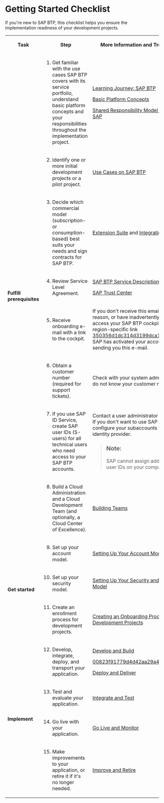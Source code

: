 <!-- loiocbd76632d8aa4cb7bbf175d7607db463 -->

# Getting Started Checklist

If you're new to SAP BTP, this checklist helps you ensure the implementation readiness of your development projects.


<table>
<tr>
<th>

Task



</th>
<th>

Step



</th>
<th>

More Information and Troubleshooting



</th>
</tr>
<tr>
<td rowspan="8">

**Fulfill prerequisites**



</td>
<td>

1. Get familiar with the use cases SAP BTP covers with its service portfolio, understand basic platform concepts and your responsibilities throughout the implementation project.



</td>
<td>

[Learning Journey: SAP BTP](https://help.sap.com/doc/221f8f84afef43d29ad37ef2af0c4adf/HP_2.0/en-US/ec5aa55abb8c4970bc3b07efe2253cfb.html)

[Basic Platform Concepts](../basic-platform-concepts/Basic_Platform_Concepts_38ecf59.md#loio38ecf59cdda64150a102cfaa62d5faab)

[Shared Responsibility Model Between You and SAP](../shared-responsibility/Shared_Responsibility_Model_Between_You_and_SAP_898509d.md)



</td>
</tr>
<tr>
<td>

2. Identify one or more initial development projects or a pilot project.



</td>
<td>

[Use Cases on SAP BTP](https://www.sap.com/products/business-technology-platform/use-cases.htmll)



</td>
</tr>
<tr>
<td>

3. Decide which commercial model \(subscription- or consumption-based\) best suits your needs and sign contracts for SAP BTP.



</td>
<td>

 [Extension Suite](https://www.sap.com/products/extension-suite/pricing.html) and [Integration Suite](https://www.sap.com/products/integration-suite/pricing.html) pricing



</td>
</tr>
<tr>
<td>

4. Review Service Level Agreement.



</td>
<td>

[SAP BTP Service Description Guide](https://www.sap.com/about/agreements/policies/cloud-platform.html)

[SAP Trust Center](https://www.sap.com/about/cloud-trust-center/cloud-service-level-agreements.html)



</td>
</tr>
<tr>
<td>

5. Receive onboarding e-mail with a link to the cockpit.



</td>
<td>

If you don't receive this email, for some reason, or have inadvertently deleted it, simply access your SAP BTP cockpit using the region-specific link [350356d1dc314d3199dca15bd2ab9b0e.md](350356d1dc314d3199dca15bd2ab9b0e.md). SAP has activated your account prior to sending you this e-mail.



</td>
</tr>
<tr>
<td>

6. Obtain a customer number \(required for support tickets\).



</td>
<td>

Check with your system administrator if you do not know your customer number.



</td>
</tr>
<tr>
<td>

7. If you use SAP ID Service, create SAP user IDs \(S-users\) for all technical users who need access to your SAP BTP accounts.



</td>
<td>

Contact a user administrator in your company. If you don't want to use SAP ID Service, configure your subaccounts to use a different identity provider.

> ### Note:  
> SAP cannot assign additional S- or P-user IDs on your company's behalf.



</td>
</tr>
<tr>
<td>

8. Build a Cloud Administration and a Cloud Development Team \(and optionally, a Cloud Center of Excellence\).



</td>
<td>

 [Building Teams](../set-up-and-plan/Building_Teams_fdeddf2.md#loiofdeddf22a6964d86a199b9eb11c7075e) 



</td>
</tr>
<tr>
<td rowspan="3">

**Get started**



</td>
<td>

9. Set up your account model.



</td>
<td>

 [Setting Up Your Account Model](../set-up-and-plan/Setting_Up_Your_Account_Model_2db81f4.md) 



</td>
</tr>
<tr>
<td>

10. Set up your security model.



</td>
<td>

 [Setting Up Your Security and Compliance Model](../set-up-and-plan/Setting_Up_Your_Security_and_Compliance_Model_aaaad94.md) 



</td>
</tr>
<tr>
<td>

11. Create an enrollment process for development projects.



</td>
<td>

 [Creating an Onboarding Process for Development Projects](../set-up-and-plan/Creating_an_Onboarding_Process_for_Development_Projects_4bd29a8.md) 



</td>
</tr>
<tr>
<td rowspan="4">

**Implement**



</td>
<td>

12. Develop, integrate, deploy, and transport your application.



</td>
<td>

[Develop and Build](../develop-and-build/Develop_and_Build_7e30686.md)

[00823f91779d4d42aa29a498e0535cdf.md](00823f91779d4d42aa29a498e0535cdf.md)

[Deploy and Deliver](../deploy-and-deliver/Deploy_and_Deliver_5972cdb.md)



</td>
</tr>
<tr>
<td>

13. Test and evaluate your application.



</td>
<td>

 [Integrate and Test](../integrate-and-test/Integrate_and_Test_84ddc25.md#loio84ddc25bf6024506b9c56fbbe4438169) 



</td>
</tr>
<tr>
<td>

14. Go live with your application.



</td>
<td>

 [Go Live and Monitor](../go-live-and-monitor/Go_Live_and_Monitor_b0ab4fb.md#loiob0ab4fb5cb914ee19923e4a8f020e868) 



</td>
</tr>
<tr>
<td>

15. Make improvements to your application, or retire it if it's no longer needed.



</td>
<td>

 [Improve and Retire](../improve-and-retire/Improve_and_Retire_89ffeab.md#loio89ffeab7ea7742fd9a1ad2de4970b077) 



</td>
</tr>
</table>


